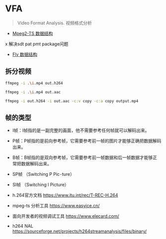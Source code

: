 # VFA

> Video Format Analysis. 视频格式分析


- [Mpeg2-TS 数据结构](./ts.py)

x 解决sdt pat pmt package问题

- [Flv 数据结构](./flv.py)



## 拆分视频

```bash
ffmpeg -i .\i.mp4 out.h264

ffmpeg -i .\i.mp4 out.aac

ffmpeg -i out.h264 -i out.aac -c:v copy -c:a copy output.mp4
```

## 帧的类型
- I帧：I帧指的是一副完整的画面，他不需要参考任何帧就可以解码出来。
- P帧：P帧指的是前向参考帧，它需要参考前一帧的图片才能够正确把数据解码出来。
- B帧：B帧指的是双向参考帧，它需要参考前一帧数据和后一帧数据才能够正常把数据解码出来。

- SP帧 （Switching P Pic⁃ture）
- SI帧 （Switching I Picture） 


- h.264官方文档 https://www.itu.int/rec/T-REC-H.264


- mpeg-ts 分析工具 https://www.easyice.cn/

- 面向开发者的视频调试工具 https://www.elecard.com/

- h264 NAL https://sourceforge.net/projects/h264streamanalysis/files/binary/